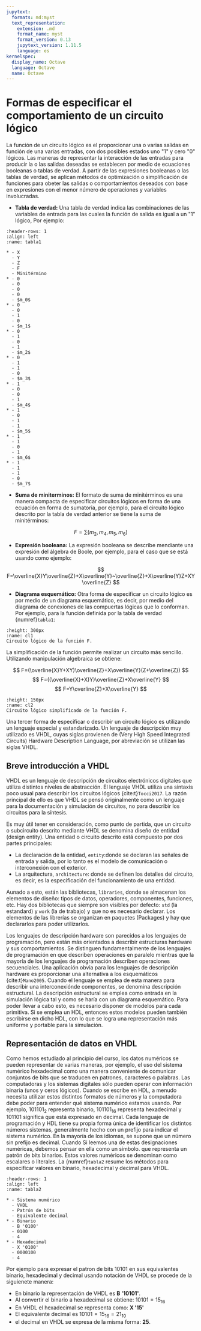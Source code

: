 ```yaml
---
jupytext:
  formats: md:myst
  text_representation:
    extension: .md
    format_name: myst
    format_version: 0.13
    jupytext_version: 1.11.5
    language: es
kernelspec:
  display_name: Octave
  language: Octave
  name: Octave
---
```


# Formas de especificar el comportamiento de un circuito lógico 

La función de un circuito lógico es el proporcionar una o varias salidas en función de una varias entradas, con dos posibles estados uno "1" y cero "0" lógicos. Las maneras de representar la interacción de las entradas para producir la o las salidas deseadas se establecen por medio de ecuaciones booleanas o tablas de verdad. A partir de las expresiones booleanas o las tablas de verdad, se aplican métodos de optimización o simplificación de funciones para obeter las salidas o comportamientos deseados con base en expresiones con el menor número de operaciones y variables involucradas.

* **Tabla de verdad:** Una tabla de verdad indica las combinaciones de las variables de entrada para las cuales la función de salida es igual a un "1" lógico, Por ejemplo:

```{list-table} Tabla de verdad
:header-rows: 1
:align: left
:name: tabla1

* - X
  - Y
  - Z
  - F
  - Minitérmino
* - 0 
  - 0
  - 0
  - 0
  - $m_0$
* - 0
  - 0
  - 1
  - 0
  - $m_1$
* - 0
  - 1
  - 0
  - 1
  - $m_2$
* - 0
  - 1
  - 1
  - 0
  - $m_3$
* - 1
  - 0
  - 0
  - 1
  - $m_4$
* - 1
  - 0
  - 1
  - 1
  - $m_5$
* - 1
  - 1
  - 0
  - 1
  - $m_6$
* - 1
  - 1
  - 1
  - 0
  - $m_7$
```
* **Suma de miniterminos:** El formato de suma de minitérminos es una manera compacta de especificar circuitos lógicos en forma de una ecuación en forma de sumatoria, por ejemplo, para el circuito lógico descrito por la tabla de verdad anterior se tiene la suma de minitérminos:

$$
F=\sum(m_2,m_4,m_5,m_6)
$$ 

* **Expresión booleana:** La expresión booleana se describe mendiante una expresión del álgebra de Boole, por ejemplo, para el caso que se está usando como ejemplo:

$$
F=\overline{X}Y\overline{Z}+X\overline{Y}~\overline{Z}+X\overline{Y}Z+XY\overline{Z}
$$

* **Diagrama esquemático:** Otra forma de especificar un circuito lógico es por medio de un diagrama esquemático, es decir, por medio del diagrama de conexiones de las compuertas lógicas que lo conforman. Por ejemplo, para la función definida por la tabla de verdad {numref}`tabla1`:

```{figure} /images/diagrama1.png
:height: 300px
:name: cl1
Circuito lógico de la función F.
```
La simplificación de la función permite realizar un circuito más sencillo. Utilizando manipulación algebraica se obtiene:

$$
F=(\overline{X}Y+XY)\overline{Z}+X\overline{Y}(Z+\overline{Z})
$$
$$
F=((\overline{X}+X)Y)\overline{Z}+X\overline{Y}
$$
$$
F=Y\overline{Z}+X\overline{Y}
$$

```{figure} /images/diagrama2.png
:height: 150px
:name: cl2
Circuito lógico simplificado de la función F.
```
Una tercer forma de especificar o describir un circuito lógico es utilizando un lenguaje especial y estandarizado. Un lenguaje de descripción muy utilizado es VHDL, cuyas siglas provienen de (Very High Speed Integrated Circuits) Hardware Description Language, por abreviación se utilizan las siglas VHDL.   

## Breve introducción a VHDL

VHDL es un lenguaje de descripción de circuitos electrónicos digitales que utiliza distintos niveles de abstracción. El lenguaje VHDL utiliza una sintaxis poco usual para describir los circuitos lógicos {cite:t}`Tocci2017`. La razón principal de ello es que VHDL se pensó originalmente como un lenguaje para la documentación y simulación de circuitos, no para describir los circuitos para la síntesis.

Es muy útil tener en consideración, como punto de partida, que un circuito o subcircuito descrito mediante VHDL se denomina diseño de entidad (design entity). Una entidad o circuito descrito está compuesto por dos partes principales: 
* La declaración de la entidad, `entity`:donde se declaran las señales de entrada y salida, por lo tanto es el modelo de comunicación o interconexión con el exterior.
* La arquitectura, `architecture`: donde se definen los detalles del circuito, es decir, es la especificación del funcionamiento de una entidad.
  
Aunado a esto, están las bibliotecas, `libraries`, donde se almacenan los elementos de
diseño: tipos de datos, operadores, componentes, funciones, etc. Hay dos bibliotecas que siempre son visibles por defecto: `std` (la estandard) y `work` (la de trabajo) y que no es necesario declarar.
Los elementos de las librerías se organizan en paquetes (Packages) y hay que declararlos para poder utilizarlos.

Los lenguajes de descripción hardware son parecidos a los lenguajes de programación, pero
están más orientados a describir estructuras hardware y sus comportamientos. Se distinguen
fundamentalmente de los lenguajes de programación en que describen operaciones en paralelo
mientras que la mayoría de los lenguajes de programación describen operaciones secuenciales.
Una aplicación obvia para los lenguajes de descripción hardware es proporcionar una alternativa
a los esquemáticos {cite:t}`Mano2005`. Cuando el lenguaje se emplea de esta manera para describir una interconexiónde componentes, se denomina descripción estructural. La descripción estructural se emplea como entrada en la simulación lógica tal y como se haría con un diagrama esquemático. Para poder llevar a cabo esto, es necesario disponer de modelos para cada primitiva. Si se emplea un HDL, entonces estos modelos pueden también escribirse en dicho HDL, con lo que se logra una representación más uniforme y portable para la simulación.


## Representación de datos en VHDL

Como hemos estudiado al principio del curso, los datos numéricos se pueden representar de varias maneras, por ejemplo, el uso del sistema numérico hexadecimal como una manera conveniente de comunicar conjuntos de bits que se traducen en patrones, caracteres o palabras. Las computadoras y los sistemas digitales sólo pueden operar con información binaria (unos y ceros lógicos). Cuando se escribe en HDL, a menudo
necesita utilizar estos distintos formatos de números y la computadora debe poder para entender qué sistema numérico estamos usando. Por ejemplo, $101101_2$ representa binario, $101101_{16}$ representa hexadecimal y $101101$ significa que está expresado en decimal. Cada lenguaje de programación y HDL tiene su propia forma única de identificar los distintos números sistemas, generalmente hecho con un prefijo para indicar el sistema numérico. En la mayoría de los idiomas, se supone que un número sin prefijo es decimal. Cuando Si leemos una de estas designaciones numéricas, debemos pensar en ella como un símbolo.
que representa un patrón de bits binarios. Estos valores numéricos se denominan como escalares o literales. La {numref}`tabla2` resume los métodos para especificar valores en binario, hexadecimal y decimal para VHDL.

```{list-table} Tabla de representaciones
:header-rows: 1
:align: left
:name: tabla2

* - Sistema numérico
  - VHDL
  - Patrón de bits
  - Equivalente decimal
* - Binario
  - B '0100'
  - 0100
  - 4
* - Hexadecimal
  - X '0100'
  - 0000100
  - 4
```

Por ejemplo para expresar el patron de bits $10101$ en sus equivalentes binario, hexadecimal y decimal usando notación de VHDL se procede de la siguienete manera:

* En binario la representación de VHDL es **B '10101'**.
* Al convertir el binario a hexadecimal se obtiene: $10101=15_{16}$
* En VHDL el hexadecimal se representa como: **X '15'**
* El equivalente decimal es $10101=15_{16}=21_{10}$
* el decimal en VHDL se expresa de la misma forma: **25**.





 


